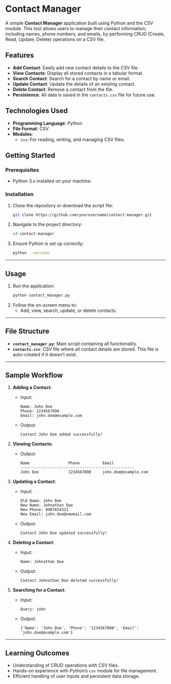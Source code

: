 

# Contact Manager

A simple **Contact Manager** application built using Python and the CSV module. This tool allows users to manage their contact information, including names, phone numbers, and emails, by performing CRUD (Create, Read, Update, Delete) operations on a CSV file.



## Features
- **Add Contact**: Easily add new contact details to the CSV file.
- **View Contacts**: Display all stored contacts in a tabular format.
- **Search Contact**: Search for a contact by name or email.
- **Update Contact**: Update the details of an existing contact.
- **Delete Contact**: Remove a contact from the file.
- **Persistence**: All data is saved in the `contacts.csv` file for future use.


## Technologies Used
- **Programming Language**: Python
- **File Format**: CSV
- **Modules**: 
  - `csv`: For reading, writing, and managing CSV files.



## Getting Started

### Prerequisites
- Python 3.x installed on your machine.

### Installation
1. Clone the repository or download the script file:
   ```bash
   git clone https://github.com/yourusername/contact-manager.git
   ```
2. Navigate to the project directory:
   ```bash
   cd contact-manager
   ```
3. Ensure Python is set up correctly:
   ```bash
   python --version
   ```

---

## Usage

1. Run the application:
   ```bash
   python contact_manager.py
   ```
2. Follow the on-screen menu to:
   - Add, view, search, update, or delete contacts.

---

## File Structure
- **`contact_manager.py`**: Main script containing all functionality.
- **`contacts.csv`**: CSV file where all contact details are stored. This file is auto-created if it doesn’t exist.

---

## Sample Workflow

1. **Adding a Contact**:
   - Input:  
     ```
     Name: John Doe  
     Phone: 1234567890  
     Email: john.doe@example.com
     ```
   - Output:  
     ```
     Contact John Doe added successfully!
     ```

2. **Viewing Contacts**:
   - Output:  
     ```
     Name                 Phone          Email
     --------------------------------------------------
     John Doe             1234567890     john.doe@example.com
     ```

3. **Updating a Contact**:
   - Input:  
     ```
     Old Name: John Doe  
     New Name: Johnathan Doe  
     New Phone: 0987654321  
     New Email: john.doe@newmail.com
     ```
   - Output:  
     ```
     Contact John Doe updated successfully!
     ```

4. **Deleting a Contact**:
   - Input:  
     ```
     Name: Johnathan Doe
     ```
   - Output:  
     ```
     Contact Johnathan Doe deleted successfully!
     ```

5. **Searching for a Contact**:
   - Input:  
     ```
     Query: john
     ```
   - Output:  
     ```
     {'Name': 'John Doe', 'Phone': '1234567890', 'Email': 'john.doe@example.com'}
     ```

---

## Learning Outcomes
- Understanding of CRUD operations with CSV files.
- Hands-on experience with Python’s `csv` module for file management.
- Efficient handling of user inputs and persistent data storage.



